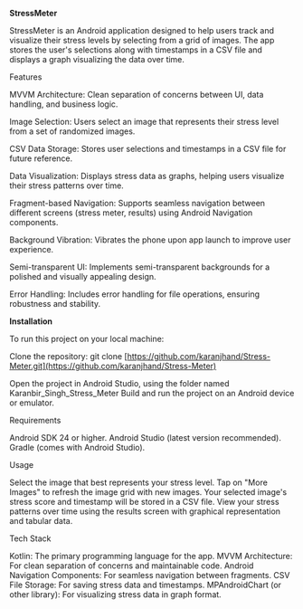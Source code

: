 **StressMeter**

StressMeter is an Android application designed to help users track and visualize their stress levels by selecting from a grid of images. The app stores the user's selections along with timestamps in a CSV file and displays a graph visualizing the data over time.

Features

MVVM Architecture: Clean separation of concerns between UI, data handling, and business logic.

Image Selection: Users select an image that represents their stress level from a set of randomized images.

CSV Data Storage: Stores user selections and timestamps in a CSV file for future reference.

Data Visualization: Displays stress data as graphs, helping users visualize their stress patterns over time.

Fragment-based Navigation: Supports seamless navigation between different screens (stress meter, results) using Android Navigation components.

Background Vibration: Vibrates the phone upon app launch to improve user experience.

Semi-transparent UI: Implements semi-transparent backgrounds for a polished and visually appealing design.

Error Handling: Includes error handling for file operations, ensuring robustness and stability.


**Installation**

To run this project on your local machine:

Clone the repository:
git clone [https://github.com/karanjhand/Stress-Meter.git](https://github.com/karanjhand/Stress-Meter)

Open the project in Android Studio, using the folder named Karanbir_Singh_Stress_Meter
Build and run the project on an Android device or emulator.

Requirements

Android SDK 24 or higher.
Android Studio (latest version recommended).
Gradle (comes with Android Studio).

Usage

Select the image that best represents your stress level.
Tap on "More Images" to refresh the image grid with new images.
Your selected image's stress score and timestamp will be stored in a CSV file.
View your stress patterns over time using the results screen with graphical representation and tabular data.

Tech Stack

Kotlin: The primary programming language for the app.
MVVM Architecture: For clean separation of concerns and maintainable code.
Android Navigation Components: For seamless navigation between fragments.
CSV File Storage: For saving stress data and timestamps.
MPAndroidChart (or other library): For visualizing stress data in graph format.



